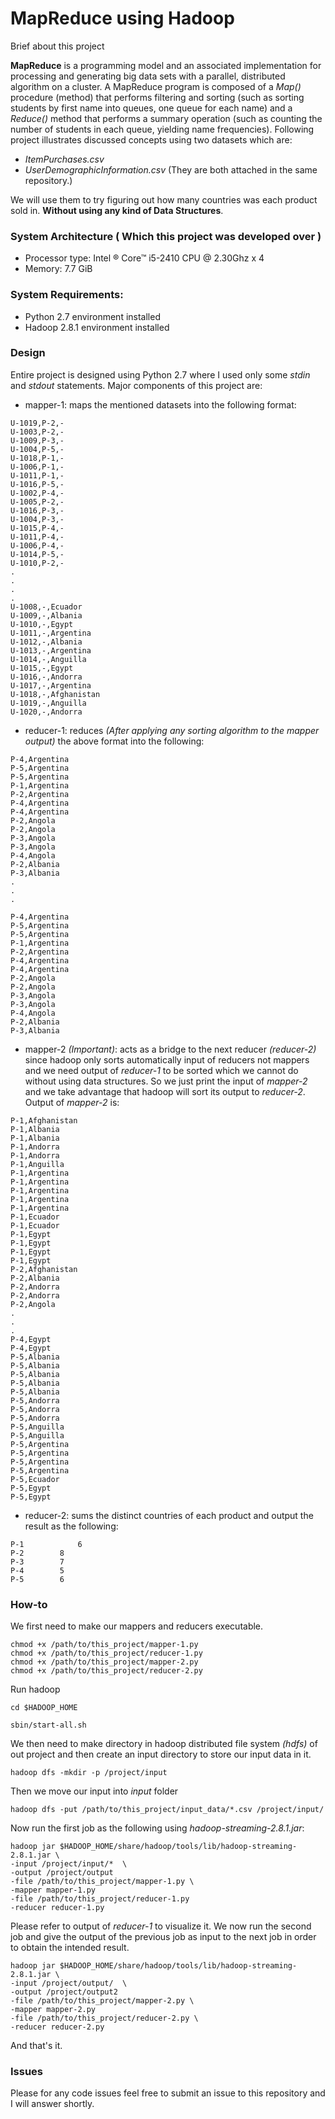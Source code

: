 # MapReduce using Hadoop

Brief about this project

**MapReduce** is a programming model and an associated implementation for processing and generating big data sets with a parallel, distributed algorithm on a cluster. A MapReduce program is composed of a _Map()_ procedure (method) that performs filtering and sorting (such as sorting students by first name into queues, one queue for each name) and a _Reduce()_ method that performs a summary operation (such as counting the number of students in each queue, yielding name frequencies). Following project illustrates discussed concepts using two datasets which are: 
 * _ItemPurchases.csv_
 * _UserDemographicInformation.csv_ (They are both attached in the same repository.)
 
 We will use them to try figuring out how many countries was each product sold in. **Without using any kind of Data Structures**.
 
### System Architecture ( Which this project was developed over )
* Processor type: Intel &reg; Core&trade; i5-2410 CPU @ 2.30Ghz x 4
* Memory: 7.7 GiB

### System Requirements:
* Python 2.7 environment installed
* Hadoop 2.8.1 environment installed

### Design
Entire project is designed using Python 2.7 where I used only some _stdin_ and _stdout_ statements. Major components of this project are:
* mapper-1: maps the mentioned datasets into the following format:
```
U-1019,P-2,-
U-1003,P-2,-
U-1009,P-3,-
U-1004,P-5,-
U-1018,P-1,-
U-1006,P-1,-
U-1011,P-1,-
U-1016,P-5,-
U-1002,P-4,-
U-1005,P-2,-
U-1016,P-3,-
U-1004,P-3,-
U-1015,P-4,-
U-1011,P-4,-
U-1006,P-4,-
U-1014,P-5,-
U-1010,P-2,-
.
.
.
.
U-1008,-,Ecuador
U-1009,-,Albania
U-1010,-,Egypt
U-1011,-,Argentina
U-1012,-,Albania
U-1013,-,Argentina
U-1014,-,Anguilla
U-1015,-,Egypt
U-1016,-,Andorra
U-1017,-,Argentina
U-1018,-,Afghanistan
U-1019,-,Anguilla
U-1020,-,Andorra

```
* reducer-1: reduces _(After applying any sorting algorithm to the mapper output)_ the above format into the following:
```
P-4,Argentina
P-5,Argentina
P-5,Argentina
P-1,Argentina
P-2,Argentina
P-4,Argentina
P-4,Argentina
P-2,Angola
P-2,Angola
P-3,Angola
P-3,Angola
P-4,Angola
P-2,Albania
P-3,Albania
.
.
.

P-4,Argentina
P-5,Argentina
P-5,Argentina
P-1,Argentina
P-2,Argentina
P-4,Argentina
P-4,Argentina
P-2,Angola
P-2,Angola
P-3,Angola
P-3,Angola
P-4,Angola
P-2,Albania
P-3,Albania
```
* mapper-2 _(Important)_: acts as a bridge to the next reducer *(reducer-2)* since hadoop only sorts automatically input of reducers not mappers and we need output of _reducer-1_ to be sorted which we cannot do without using data structures.
So we just print the input of _mapper-2_ and we take advantage that hadoop will sort its output to _reducer-2_. Output of _mapper-2_ is:
```
P-1,Afghanistan
P-1,Albania
P-1,Albania
P-1,Andorra
P-1,Andorra
P-1,Anguilla
P-1,Argentina
P-1,Argentina
P-1,Argentina
P-1,Argentina
P-1,Argentina
P-1,Ecuador
P-1,Ecuador
P-1,Egypt
P-1,Egypt
P-1,Egypt
P-1,Egypt
P-2,Afghanistan
P-2,Albania
P-2,Andorra
P-2,Andorra
P-2,Angola
.
.
.
P-4,Egypt
P-4,Egypt
P-5,Albania
P-5,Albania
P-5,Albania
P-5,Albania
P-5,Albania
P-5,Andorra
P-5,Andorra
P-5,Andorra
P-5,Anguilla
P-5,Anguilla
P-5,Argentina
P-5,Argentina
P-5,Argentina
P-5,Argentina
P-5,Ecuador
P-5,Egypt
P-5,Egypt
```
* reducer-2: sums the distinct countries of each product and output the result as the following:
```
P-1            6
P-2	       8
P-3	       7
P-4	       5
P-5	       6
```
### How-to
We first need to make our mappers and reducers executable.
```
chmod +x /path/to/this_project/mapper-1.py
chmod +x /path/to/this_project/reducer-1.py
chmod +x /path/to/this_project/mapper-2.py
chmod +x /path/to/this_project/reducer-2.py
```
Run hadoop
```
cd $HADOOP_HOME
```
```
sbin/start-all.sh
```
We then need to make directory in hadoop distributed file system _(hdfs)_  of out project and then create an input directory to store our input data in it.
```
hadoop dfs -mkdir -p /project/input
```
Then we move our input into _input_ folder
```
hadoop dfs -put /path/to/this_project/input_data/*.csv /project/input/
```
Now run the first job as the following using _hadoop-streaming-2.8.1.jar_:
```
hadoop jar $HADOOP_HOME/share/hadoop/tools/lib/hadoop-streaming-2.8.1.jar \
-input /project/input/*  \
-output /project/output 
-file /path/to/this_project/mapper-1.py \
-mapper mapper-1.py 
-file /path/to/this_project/reducer-1.py 
-reducer reducer-1.py
```
Please refer to output of _reducer-1_ to visualize it.
We now run the second job and give the output of the previous job as input to the next job in order to obtain the intended result.
```
hadoop jar $HADOOP_HOME/share/hadoop/tools/lib/hadoop-streaming-2.8.1.jar \
-input /project/output/  \
-output /project/output2 
-file /path/to/this_project/mapper-2.py \
-mapper mapper-2.py 
-file /path/to/this_project/reducer-2.py \
-reducer reducer-2.py
```
And that's it.
### Issues
Please for any code issues feel free to submit an issue to this repository and I will answer shortly.